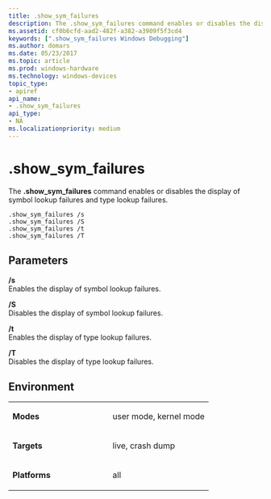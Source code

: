 ```yaml
---
title: .show_sym_failures
description: The .show_sym_failures command enables or disables the display of symbol lookup failures and type lookup failures.
ms.assetid: cf0b6cfd-aad2-482f-a382-a3909f5f3cd4
keywords: [".show_sym_failures Windows Debugging"]
ms.author: domars
ms.date: 05/23/2017
ms.topic: article
ms.prod: windows-hardware
ms.technology: windows-devices
topic_type:
- apiref
api_name:
- .show_sym_failures
api_type:
- NA
ms.localizationpriority: medium
---
```


# .show\_sym\_failures


The **.show\_sym\_failures** command enables or disables the display of symbol lookup failures and type lookup failures.

```
.show_sym_failures /s 
.show_sym_failures /S
.show_sym_failures /t
.show_sym_failures /T
```

## <span id="Parameters"></span><span id="parameters"></span><span id="PARAMETERS"></span>Parameters


<span id="________s______"></span><span id="________S______"></span> **/s**   
Enables the display of symbol lookup failures.

<span id="________S______"></span><span id="________s______"></span> **/S**   
Disables the display of symbol lookup failures.

<span id="________t______"></span><span id="________T______"></span> **/t**   
Enables the display of type lookup failures.

<span id="________T______"></span><span id="________t______"></span> **/T**   
Disables the display of type lookup failures.

## <span id="Environment"></span><span id="environment"></span><span id="ENVIRONMENT"></span>Environment


<table>
<colgroup>
<col width="50%" />
<col width="50%" />
</colgroup>
<tbody>
<tr class="odd">
<td align="left"><p><strong>Modes</strong></p></td>
<td align="left"><p>user mode, kernel mode</p></td>
</tr>
<tr class="even">
<td align="left"><p><strong>Targets</strong></p></td>
<td align="left"><p>live, crash dump</p></td>
</tr>
<tr class="odd">
<td align="left"><p><strong>Platforms</strong></p></td>
<td align="left"><p>all</p></td>
</tr>
</tbody>
</table>

 

 

 





